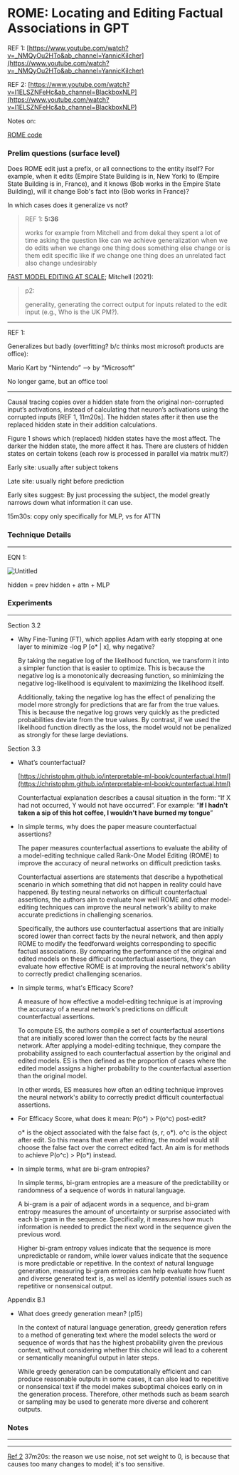 # ROME: Locating and Editing Factual Associations in GPT

REF 1: [https://www.youtube.com/watch?v=_NMQyOu2HTo&ab_channel=YannicKilcher](https://www.youtube.com/watch?v=_NMQyOu2HTo&ab_channel=YannicKilcher)

REF 2: [https://www.youtube.com/watch?v=I1ELSZNFeHc&ab_channel=BlackboxNLP](https://www.youtube.com/watch?v=I1ELSZNFeHc&ab_channel=BlackboxNLP)

Notes on:

[ROME code](https://www.notion.so/ROME-code-c0e512b0a7304f3c8dfd6e897380cd4a) 

### Prelim questions (surface level)

Does ROME edit just a prefix, or all connections to the entity itself? For example, when it edits (Empire State Building is in, New York) to (Empire State Building is in, France), and it knows (Bob works in the Empire State Building), will it change Bob's fact into (Bob works in France)?

In which cases does it generalize vs not?

> REF 1:
**5:36**
> 
> 
> works for example from Mitchell and from dekal they spent a lot of time asking the question like can we achieve generalization when we do edits when we change one thing does something else change or is them edit specific like if we change one thing does an unrelated fact also change undesirably 
> 

[FAST MODEL EDITING AT SCALE](FAST%20MODEL%20EDITING%20AT%20SCALE%20ea8582482e514da4a9731d1ee5ac2e02.md); Mitchell (2021):

> p2:
> 
> 
> generality, generating the correct output for inputs related to the edit input (e.g., Who is the UK PM?).
> 

---

REF 1:

Generalizes but badly (overfitting? b/c thinks most microsoft products are office):

Mario Kart by “Nintendo” —> by “Microsoft”

No longer game, but an office tool

---

Causal tracing copies over a hidden state from the original non-corrupted input’s activations, instead of calculating that neuron’s activations using the corrupted inputs [REF 1, 11m20s]. The hidden states after it then use the replaced hidden state in their addition calculations.

Figure 1 shows which (replaced) hidden states have the most affect. The darker the hidden state, the more affect it has. There are clusters of hidden states on certain tokens (each row is processed in parallel via matrix mult?)

Early site: usually after subject tokens

Late site: usually right before prediction

Early sites suggest: By just processing the subject, the model greatly narrows down what information it can use.

15m30s: copy only specifically for MLP, vs for ATTN

### Technique Details

---

EQN 1:

![Untitled](ROME%20Locating%20and%20Editing%20Factual%20Associations%20in%20%205538511ecf24401ca32fd06b20eb2b42/Untitled.png)

hidden = prev hidden + attn + MLP

### Experiments

---

Section 3.2

- Why Fine-Tuning (FT), which applies Adam with early stopping at one layer to minimize -log P [o* | x], why negative?
    
    By taking the negative log of the likelihood function, we transform it into a simpler function that is easier to optimize. This is because the negative log is a monotonically decreasing function, so minimizing the negative log-likelihood is equivalent to maximizing the likelihood itself.
    
    Additionally, taking the negative log has the effect of penalizing the model more strongly for predictions that are far from the true values. This is because the negative log grows very quickly as the predicted probabilities deviate from the true values. By contrast, if we used the likelihood function directly as the loss, the model would not be penalized as strongly for these large deviations.
    

Section 3.3

- What’s counterfactual?
    
    [https://christophm.github.io/interpretable-ml-book/counterfactual.html](https://christophm.github.io/interpretable-ml-book/counterfactual.html)
    
    Counterfactual explanation describes a causal situation in the form: “If X had not occurred, Y would not have occurred”. For example: “**If I hadn't taken a sip of this hot coffee, I wouldn't have burned my tongue**”
    
- In simple terms, why does the paper measure counterfactual assertions?
    
    The paper measures counterfactual assertions to evaluate the ability of a model-editing technique called Rank-One Model Editing (ROME) to improve the accuracy of neural networks on difficult prediction tasks.
    
    Counterfactual assertions are statements that describe a hypothetical scenario in which something that did not happen in reality could have happened. By testing neural networks on difficult counterfactual assertions, the authors aim to evaluate how well ROME and other model-editing techniques can improve the neural network's ability to make accurate predictions in challenging scenarios.
    
    Specifically, the authors use counterfactual assertions that are initially scored lower than correct facts by the neural network, and then apply ROME to modify the feedforward weights corresponding to specific factual associations. By comparing the performance of the original and edited models on these difficult counterfactual assertions, they can evaluate how effective ROME is at improving the neural network's ability to correctly predict challenging scenarios.
    
- In simple terms, what's Efficacy Score?
    
    A measure of how effective a model-editing technique is at improving the accuracy of a neural network's predictions on difficult counterfactual assertions. 
    
    To compute ES, the authors compile a set of counterfactual assertions that are initially scored lower than the correct facts by the neural network. After applying a model-editing technique, they compare the probability assigned to each counterfactual assertion by the original and edited models. ES is then defined as the proportion of cases where the edited model assigns a higher probability to the counterfactual assertion than the original model.
    
    In other words, ES measures how often an editing technique improves the neural network's ability to correctly predict difficult counterfactual assertions.
    
- For Efficacy Score, what does it mean: P(o*) > P(o^c) post-edit?
    
    o* is the object associated with the false fact (s, r, o*). o^c is the object after edit. So this means that even after editing, the model would still choose the false fact over the correct edited fact. An aim is for methods to achieve P(o^c) > P(o*) instead.
    
- In simple terms, what are bi-gram entropies?
    
    In simple terms, bi-gram entropies are a measure of the predictability or randomness of a sequence of words in natural language.
    
    A bi-gram is a pair of adjacent words in a sequence, and bi-gram entropy measures the amount of uncertainty or surprise associated with each bi-gram in the sequence. Specifically, it measures how much information is needed to predict the next word in the sequence given the previous word.
    
    Higher bi-gram entropy values indicate that the sequence is more unpredictable or random, while lower values indicate that the sequence is more predictable or repetitive. In the context of natural language generation, measuring bi-gram entropies can help evaluate how fluent and diverse generated text is, as well as identify potential issues such as repetitive or nonsensical output.
    

Appendix B.1

- What does greedy generation mean? (p15)
    
    In the context of natural language generation, greedy generation refers to a method of generating text where the model selects the word or sequence of words that has the highest probability given the previous context, without considering whether this choice will lead to a coherent or semantically meaningful output in later steps.
    
    While greedy generation can be computationally efficient and can produce reasonable outputs in some cases, it can also lead to repetitive or nonsensical text if the model makes suboptimal choices early on in the generation process. Therefore, other methods such as beam search or sampling may be used to generate more diverse and coherent outputs.
    

### Notes

---

---

[Ref 2](ROME%20Locating%20and%20Editing%20Factual%20Associations%20in%20%205538511ecf24401ca32fd06b20eb2b42.md)
37m20s: the reason we use noise, not set weight to 0, is because that causes too many changes to model; it's too sensitive.